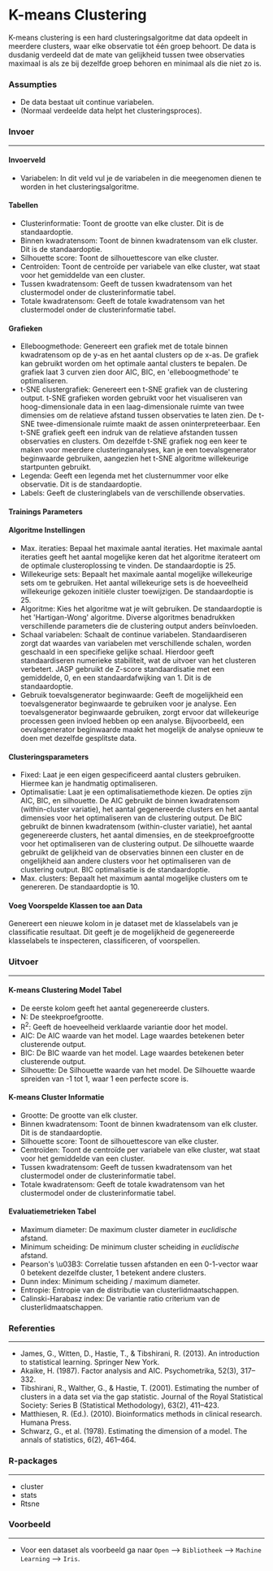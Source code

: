 K-means Clustering
==========================

K-means clustering is een hard clusteringsalgoritme dat data opdeelt in meerdere clusters, waar elke observatie tot één groep behoort. De data is dusdanig verdeeld dat de mate van gelijkheid tussen twee observaties maximaal is als ze bij dezelfde groep behoren en minimaal als die niet zo is.

### Assumpties
- De data bestaat uit continue variabelen.
- (Normaal verdeelde data helpt het clusteringsproces).

### Invoer 
-------
#### Invoerveld 
- Variabelen: In dit veld vul je de variabelen in die meegenomen dienen te worden in het clusteringsalgoritme. 

#### Tabellen  
- Clusterinformatie: Toont de grootte van elke cluster. Dit is de standaardoptie. 
- Binnen kwadratensom: Toont de binnen kwadratensom van elk cluster. Dit is de standaardoptie.
- Silhouette score: Toont de silhouettescore van elke cluster.
- Centroïden: Toont de centroïde per variabele van elke cluster, wat staat voor het gemiddelde van een cluster.
- Tussen kwadratensom: Geeft de tussen kwadratensom van het clustermodel onder de clusterinformatie tabel.
- Totale kwadratensom: Geeft de totale kwadratensom van het clustermodel onder de clusterinformatie tabel.

#### Grafieken
- Elleboogmethode: Genereert een grafiek met de totale binnen kwadratensom op de y-as en het aantal clusters op de x-as. De grafiek kan gebruikt worden om het optimale aantal clusters te bepalen. De grafiek laat 3 curven zien door AIC, BIC, en 'elleboogmethode' te optimaliseren.
- t-SNE clustergrafiek: Genereert een t-SNE grafiek van de clustering output. t-SNE grafieken worden gebruikt voor het visualiseren van hoog-dimensionale data in een laag-dimensionale ruimte van twee dimensies om de relatieve afstand tussen observaties te laten zien. De t-SNE twee-dimensionale ruimte maakt de assen oninterpreteerbaar. Een t-SNE grafiek geeft een indruk van de relatieve afstanden tussen observaties en clusters. Om dezelfde t-SNE grafiek nog een keer te maken voor meerdere clusteringanalyses, kan je een toevalsgenerator beginwaarde gebruiken, aangezien het t-SNE algoritme willekeurige startpunten gebruikt.
- Legenda: Geeft een legenda met het clusternummer voor elke observatie. Dit is de standaardoptie.
- Labels: Geeft de clusteringlabels van de verschillende observaties.

#### Trainings Parameters 
#### Algoritme Instellingen
- Max. iteraties: Bepaal het maximale aantal iteraties. Het maximale aantal iteraties geeft het aantal mogelijke keren dat het algoritme iterateert om de optimale clusteroplossing te vinden. De standaardoptie is 25.
- Willekeurige sets: Bepaalt het maximale aantal mogelijke willekeurige sets om te gebruiken. Het aantal willekeurige sets is de hoeveelheid willekeurige gekozen initiële cluster toewijzigen. De standaardoptie is 25.
- Algoritme: Kies het algoritme wat je wilt gebruiken. De standaardoptie is het 'Hartigan-Wong' algoritme. Diverse algoritmes benadrukken verschillende parameters die de clustering output anders beïnvloeden.
- Schaal variabelen: Schaalt de continue variabelen. Standaardiseren zorgt dat waardes van variabelen met verschillende schalen, worden geschaald in een specifieke gelijke schaal. Hierdoor geeft standaardiseren numerieke stabiliteit, wat de uitvoer van het clusteren verbetert. JASP gebruikt de Z-score standaardisatie met een gemiddelde, 0, en een standaardafwijking van 1. Dit is de standaardoptie.
- Gebruik toevalsgenerator beginwaarde: Geeft de mogelijkheid een toevalsgenerator beginwaarde te gebruiken voor je analyse. Een toevalsgenerator beginwaarde gebruiken, zorgt ervoor dat willekeurige processen geen invloed hebben op een analyse. Bijvoorbeeld, een oevalsgenerator beginwaarde maakt het mogelijk de analyse opnieuw te doen met dezelfde gesplitste data.

#### Clusteringsparameters
- Fixed: Laat je een eigen gespecificeerd aantal clusters gebruiken. Hiermee kan je handmatig optimaliseren.
- Optimalisatie: Laat je een optimalisatiemethode kiezen. De opties zijn AIC, BIC, en silhouette. De AIC gebruikt de binnen kwadratensom (within-cluster variatie), het aantal gegenereerde clusters en het aantal dimensies voor het optimaliseren van de clustering output. De BIC gebruikt de binnen kwadratensom (within-cluster variatie), het aantal gegenereerde clusters, het aantal dimensies, en de steekproefgrootte voor het optimaliseren van de clustering output. De silhouette waarde gebruikt de gelijkheid van de observaties binnen een cluster en de ongelijkheid aan andere clusters voor het optimaliseren van de clustering output. BIC optimalisatie is de standaardoptie.
- Max. clusters: Bepaalt het maximum aantal mogelijke clusters om te genereren. De standaardoptie is 10.

#### Voeg Voorspelde Klassen toe aan Data
Genereert een nieuwe kolom in je dataset met de klasselabels van je classificatie resultaat. Dit geeft je de mogelijkheid de gegenereerde klasselabels te inspecteren, classificeren, of voorspellen.

### Uitvoer
-------

#### K-means Clustering Model Tabel
- De eerste kolom geeft het aantal gegenereerde clusters.
- N: De steekproefgrootte.
- R<sup>2</sup>: Geeft de hoeveelheid verklaarde variantie door het model.
- AIC: De AIC waarde van het model. Lage waardes betekenen beter clusterende output.
- BIC: De BIC waarde van het model. Lage waardes betekenen beter clusterende output.
- Silhouette: De Silhouette waarde van het model. De Silhouette waarde spreiden van -1 tot 1, waar 1 een perfecte score is.

#### K-means Cluster Informatie
- Grootte: De grootte van elk cluster.
- Binnen kwadratensom: Toont de binnen kwadratensom van elk cluster. Dit is de standaardoptie.
- Silhouette score: Toont de silhouettescore van elke cluster.
- Centroïden: Toont de centroïde per variabele van elke cluster, wat staat voor het gemiddelde van een cluster.
- Tussen kwadratensom: Geeft de tussen kwadratensom van het clustermodel onder de clusterinformatie tabel.
- Totale kwadratensom: Geeft de totale kwadratensom van het clustermodel onder de clusterinformatie tabel.

#### Evaluatiemetrieken Tabel
- Maximum diameter: De maximum cluster diameter in *euclidische* afstand.
- Minimum scheiding: De minimum cluster scheiding in *euclidische* afstand.
- Pearson's \u03B3: Correlatie tussen afstanden en een 0-1-vector waar 0 betekent dezelfde cluster, 1 betekent andere clusters. 
- Dunn index: Minimum scheiding / maximum diameter. 
- Entropie: Entropie van de distributie van clusterlidmaatschappen.
- Calinski-Harabasz index: De variantie ratio criterium van de clusterlidmaatschappen.

### Referenties
-------
- James, G., Witten, D., Hastie, T., & Tibshirani, R. (2013). An introduction to statistical learning. Springer New York.
- Akaike, H. (1987). Factor analysis and AIC. Psychometrika, 52(3), 317–332.
- Tibshirani, R., Walther, G., & Hastie, T. (2001). Estimating the number of clusters in a data set via the gap statistic. Journal of the Royal Statistical Society: Series B (Statistical Methodology), 63(2), 411–423.
- Matthiesen, R. (Ed.). (2010). Bioinformatics methods in clinical research. Humana Press.
- Schwarz, G., et al. (1978). Estimating the dimension of a model. The annals of statistics, 6(2), 461–464.

### R-packages 
--- 
- cluster
- stats
- Rtsne

### Voorbeeld 
--- 
- Voor een dataset als voorbeeld ga naar `Open` --> `Bibliotheek` --> `Machine Learning` --> `Iris`.  

